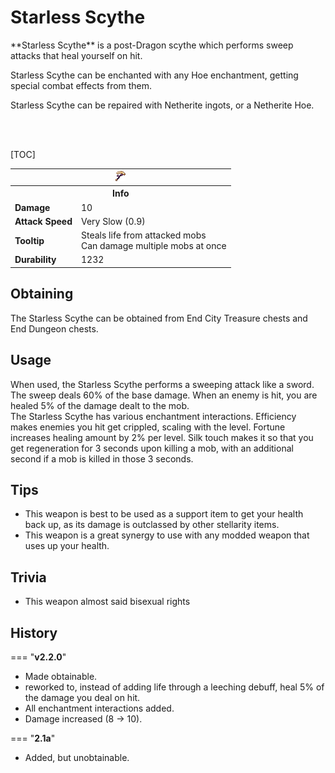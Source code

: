 # Starless Scythe
<div class="result kohara-infobox-grid" markdown>
<div markdown class="kohara-infobox-text">
**Starless Scythe** is a post-Dragon scythe which performs sweep attacks that heal yourself on hit.

<i class="icon-minecraft icon-minecraft-enchanted-book"></i> Starless Scythe can be enchanted with any Hoe enchantment, getting special combat effects from them.

<i class="icon-minecraft icon-minecraft-anvil"></i> Starless Scythe can be repaired with <i class="icon-minecraft icon-minecraft-netherite-ingot"></i>Netherite ingots, or a Netherite Hoe.

<br><br>

[TOC]

</div>
<div class="kohara-infobox-table">
  <table id="kohara-infobox--item">
	<tr>
		<th colspan="2" class="kohara-infobox--top-image"><img src="../../assets/items/starless_scythe.png"></th>
	</tr>
	<tr>
		<th colspan="2">Info</th>
	</tr>
	<tr>
		<td><b>Damage</b></td>
		<td>10</td>
	</tr>
	<tr>
		<td><b>Attack Speed</b></td>
		<td>Very Slow (0.9)</td>
	</tr>
	<tr>
		<td><b>Tooltip</b></td>
		<td>
			Steals life from attacked mobs
			<br>
			Can damage multiple mobs at once
		</td>
	</tr>
	<tr>
		<td><b>Durability</b></td>
		<td>1232 </td>
	</tr>
</table>
</div>
</div>

## Obtaining
The Starless Scythe can be obtained from End City Treasure chests and End Dungeon chests.

## Usage
When used, the Starless Scythe performs a sweeping attack like a sword. The sweep deals 60% of the base damage. When an enemy is hit, you are healed 5% of the damage dealt to the mob.
<br>
The Starless Scythe has various enchantment interactions. Efficiency makes enemies you hit get crippled, scaling with the level. Fortune increases healing amount by 2% per level. Silk touch makes it so that you get regeneration for 3 seconds upon killing a mob, with an additional second if a mob is killed in those 3 seconds.

## Tips
- This weapon is best to be used as a support item to get your health back up, as its damage is outclassed by other stellarity items.
- This weapon is a great synergy to use with any modded weapon that uses up your health.

## Trivia
- This weapon almost said bisexual rights

## History
=== "**v2.2.0**"
- Made obtainable.
- reworked to, instead of adding life through a leeching debuff, heal 5% of the damage you deal on hit.
- All enchantment interactions added.
- Damage increased (8 -> 10).

=== "**2.1a**"
- Added, but unobtainable.
